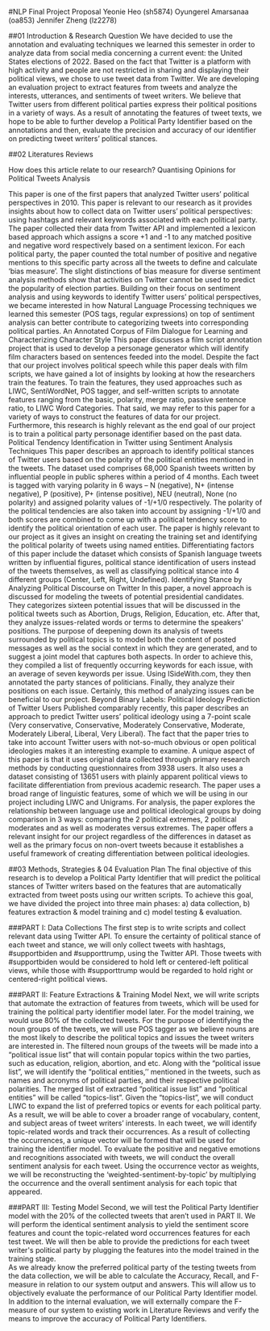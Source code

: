 #NLP Final Project Proposal 
Yeonie Heo (sh5874)
Oyungerel Amarsanaa (oa853)
Jennifer Zheng (lz2278)

##01 Introduction & Research Question
We have decided to use the annotation and evaluating techniques we learned this semester in order to analyze data from social media concerning a current event: the United States elections of 2022. Based on the fact that Twitter is a platform with high activity and people are not restricted in sharing and displaying their political views, we chose to use tweet data from Twitter. 
We are developing an evaluation project to extract features from tweets and analyze the interests, utterances, and sentiments of tweet writers. We believe that Twitter users from different political parties express their political positions in a variety of ways. As a result of annotating the features of tweet texts, we hope to be able to further develop a Political Party Identifier based on the annotations and then, evaluate the precision and accuracy of our identifier on predicting tweet writers’ political stances. 

##02 Literatures Reviews

How does this article relate to our research?
Quantising Opinions for Political Tweets Analysis 

This paper is one of the first papers that analyzed Twitter users’ political perspectives in 2010. This paper is relevant to our research as it provides insights about how to collect data on Twitter users’ political perspectives: using hashtags and relevant keywords associated with each political party. The paper collected their data from Twitter API and implemented a lexicon based approach which assigns a score +1 and -1 to any matched positive and negative word respectively based on a sentiment lexicon. For each political party, the paper counted the total number of positive and negative mentions to this specific party across all the tweets to define and calculate ‘bias measure’. The slight distinctions of bias measure for diverse sentiment analysis methods show that activities on Twitter cannot be used to predict the popularity of election parties. Building on their focus on sentiment analysis and using keywords to identify Twitter users’ political perspectives, we became interested in how Natural Language Processing techniques we learned this semester (POS tags, regular expressions) on top of sentiment analysis can better contribute to categorizing tweets into corresponding political parties. 
An Annotated Corpus of Film Dialogue for Learning and Characterizing Character Style
This paper discusses a film script annotation project that is used to develop a personage generator which will identify film characters based on sentences feeded into the model. Despite the fact that our project involves political speech while this paper deals with film scripts, we have gained a lot of insights by looking at how the researchers train the features. To train the features, they used approaches such as LIWC, SentiWordNet, POS tagger, and self-written scripts to annotate features ranging from the basic, polarity, merge ratio, passive sentence ratio, to LIWC Word Categories. That said, we may refer to this paper for a variety of ways to construct the features of data for our project. Furthermore, this research is highly relevant as the end goal of our project is to train a political party personage identifier based on the past data. 
Political Tendency Identification in Twitter using Sentiment Analysis Techniques
This paper describes an approach to identify political stances of Twitter users based on the polarity of the political entities mentioned in the tweets. The dataset used comprises 68,000 Spanish tweets written by influential people in public spheres within a period of 4 months. Each tweet is tagged with varying polarity in 6 ways – N (negative), N+ (intense negative), P (positive), P+ (intense positive), NEU (neutral), None (no polarity) and assigned polarity values of -1/+1/0 respectively. The polarity of the political tendencies are also taken into account by assigning -1/+1/0 and both scores are combined to come up with a political tendency score to identify the political orientation of each user. The paper is highly relevant to our project as it gives an insight on creating the training set and identifying the political polarity of tweets using named entities. Differentiating factors of this paper include the dataset which consists of Spanish language tweets written by influential figures, political stance identification of users instead of the tweets themselves, as well as classifying political stance into 4 different groups (Center, Left, Right, Undefined).
Identifying Stance by Analyzing Political Discourse on Twitter
In this paper, a novel approach is discussed for modeling the tweets of potential presidential candidates. They categorizes sixteen potential issues that will be discussed in the political tweets such as Abortion, Drugs, Religion, Education, etc. After that, they analyze issues-related words or terms to determine the speakers' positions. The purpose of deepening down its analysis of tweets surrounded by political topics is to model both the content of posted messages as well as the social context in which they are generated, and to suggest a joint model that captures both aspects. In order to achieve this, they compiled a list of frequently occurring keywords for each issue, with an average of seven keywords per issue. Using ISideWith.com, they then annotated the party stances of politicians. 
Finally, they analyze their positions on each issue. Certainly, this method of analyzing issues can be beneficial to our project. 
Beyond Binary Labels: Political Ideology Prediction of Twitter Users
Published comparably recently, this paper describes an approach to predict Twitter users’ political ideology using a 7-point scale (Very conservative, Conservative, Moderately Conservative, Moderate, Moderately Liberal, Liberal, Very Liberal). The fact that the paper tries to take into account Twitter users with not-so-much obvious or open political ideologies makes it an interesting example to examine. A unique aspect of this paper is that it uses original data collected through primary research methods by conducting questionnaires from 3938 users. It also uses a dataset consisting of 13651 users with plainly apparent political views to facilitate differentiation from previous academic research. The paper uses a broad range of linguistic features, some of which we will be using in our project including LIWC and Unigrams. For analysis, the paper explores the relationship between language use and political ideological groups by doing comparison in 3 ways:  comparing the 2 political extremes, 2 political moderates and as well as moderates versus extremes. The paper offers a relevant insight for our project regardless of the differences in dataset as well as the primary focus on non-overt tweets because it establishes a useful framework of creating differentiation between political ideologies.  

##03 Methods, Strategies & 04 Evaluation Plan
The final objective of this research is to develop a Political Party Identifier that will predict the political stances of Twitter writers based on the features that are automatically extracted from tweet posts using our written scripts. To achieve this goal, we have divided the project into three main phases: a) data collection, b) features extraction & model training and c) model testing & evaluation. 

###PART I: Data Collections
The first step is to write scripts and collect relevant data using Twitter API. To ensure the certainty of political stance of each tweet and stance, we will only collect tweets with hashtags, #supportbiden and #supporttrump, using the Twitter API. Those tweets with #supportbiden would be considered to hold left or centered-left political views, while those with #supporttrump would be regarded to hold right or centered-right political views. 

###PART II: Feature Extractions & Training Model
Next, we will write scripts that automate the extraction of features from tweets, which will be used for training the political party identifier model later. For the model training, we would use 80% of the collected tweets. 
For the purpose of identifying the noun groups of the tweets, we will use POS tagger as we believe nouns are the most likely to describe the political topics and issues the tweet writers are interested in. The filtered noun groups of the tweets will be made into a “political issue list” that will contain popular topics within the two parties, such as education, religion, abortion, and etc. Along with the “political issue list”, we will identify the “political entities,’’ mentioned in the tweets, such as names and acronyms of political parties, and their respective political polarities. The merged list of extracted “political issue list” and “political entities” will be called “topics-list”.
Given the “topics-list”, we will conduct LIWC to expand the list of preferred topics or events for each political party. As a result, we will be able to cover a broader range of vocabulary, content, and subject areas of tweet writers’ interests. 
In each tweet, we will identify topic-related words and track their occurrences. As a result of collecting the occurrences, a unique vector will be formed that will be used for training the identifier model. 
To evaluate the positive and negative emotions and recognitions associated with tweets, we will conduct the overall sentiment analysis for each tweet. Using the occurrence vector as weights, we will be reconstructing the ‘weighted-sentiment-by-topic’ by multiplying the occurrence and the overall sentiment analysis for each topic that appeared. 

###PART III: Testing Model
Second, we will test the Political Party Identifier model with the 20% of the collected tweets that aren’t used in PART II. 
We will perform the identical sentiment analysis to yield the sentiment score features and count the topic-related word occurrences features for each test tweet. We will then be able to provide the predictions for each tweet writer's political party by plugging the features into the model trained in the training stage.   
As we already know the preferred political party of the testing tweets from the data collection, we will be able to calculate the Accuracy, Recall, and F-measure in relation to our system output and answers. This will allow us to objectively evaluate the performance of our Political Party Identifier model. 
In addition to the internal evaluation, we will externally compare the F-measure of our system to existing work in Literature Reviews and verify the means to improve the accuracy of Political Party Identifiers. 
